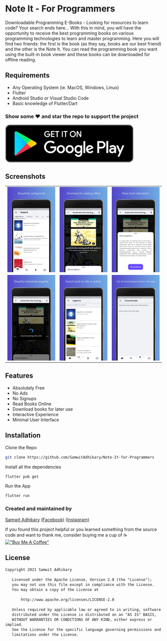 
# Note It - For Programmers

Downloadable Programming E-Books - Looking for resources to learn code? Your search ends here...
With this in mind, you will have the opportunity to receive the best programming books on various programming technologies to learn and master programming.
Here you will find two friends: the first is the book (as they say, books are our best friend) and the other is the Note It. You can read the programming book you want using the built-in book viewer and these books can be downloaded for offline reading.


## Requirements

- Any Operating System (ie. MacOS, Windows, Linux)
- Flutter
- Android Studio or Visual Studio Code
- Basic knowledge of Flutter/Dart

### Show some ❤️ and star the repo to support the project
[![App Screenshot](https://github.com/SamwitAdhikary/Note-It-for-Programmers/blob/master/images/download.png)](https://play.google.com/store/apps/details?id=com.samwit.note_it)
## Screenshots

| | | |
|:-------------------------:|:-------------------------:|:-------------------------:|
|![App Screenshot](https://github.com/SamwitAdhikary/Note-It-for-Programmers/blob/master/images/1.jpg)|![App Screenshot](https://github.com/SamwitAdhikary/Note-It-for-Programmers/blob/master/images/2.jpg)|![App Screenshot](https://github.com/SamwitAdhikary/Note-It-for-Programmers/blob/master/images/3.jpg)|
|![App Screenshot](https://github.com/SamwitAdhikary/Note-It-for-Programmers/blob/master/images/4.jpg)|![App Screenshot](https://github.com/SamwitAdhikary/Note-It-for-Programmers/blob/master/images/5.jpg)|![App Screenshot](https://github.com/SamwitAdhikary/Note-It-for-Programmers/blob/master/images/6.jpg)|
## Features

- Absolutely Free
- No Ads
- No Signups
- Read Books Online
- Download books for later use
- Interactive Experience
- Minimal User Interface

  
## Installation

Clone the Repo

```bash
git clone https://github.com/SamwitAdhikary/Note-It-for-Programmers
```

Install all the dependencies

```bash
flutter pub get
```

Run the App
```bash
flutter run
```

### Created and maintained by 
[Samwit Adhikary](https://github.com/SamwitAdhikary) [(Facebook)](https://www.facebook.com/samwit.adhikary) [(Instagram)](https://www.instagram.com/samwit_adhikary/)

If you found this project helpful or you learned something from the source code and want to thank me, consider buying me a cup of ☕<br>
[!["Buy Me A Coffee"](https://www.buymeacoffee.com/assets/img/custom_images/orange_img.png)](https://www.buymeacoffee.com/samwit)

## License
```
Copyright 2021 Samwit Adhikary

   Licensed under the Apache License, Version 2.0 (the "License");
   you may not use this file except in compliance with the License.
   You may obtain a copy of the License at

       http://www.apache.org/licenses/LICENSE-2.0

   Unless required by applicable law or agreed to in writing, software
   distributed under the License is distributed on an "AS IS" BASIS,
   WITHOUT WARRANTIES OR CONDITIONS OF ANY KIND, either express or implied.
   See the License for the specific language governing permissions and
   limitations under the License.
```